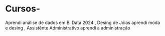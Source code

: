 # Cursos-
Aprendi análise de dados em Bi Data 2024  , Desing de Jóias aprendi moda e desing  , Assistênte Administrativo aprendi a administração 
